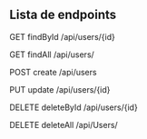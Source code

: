 ## Lista de endpoints

GET findById /api/users/{id}

GET findAll /api/users/

POST create /api/users

PUT update /api/users/{id}

DELETE deleteById /api/users/{id}

DELETE deleteAll /api/Users/